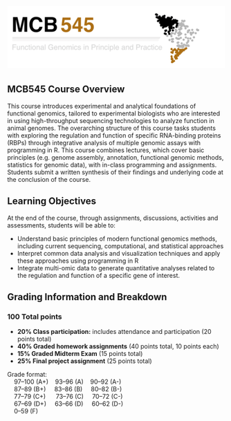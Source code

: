  # <img src="Images/Logo_Header2.png" width="1200px">

## MCB545 Course Overview

This course introduces experimental and analytical foundations of functional genomics, tailored to experimental biologists who are interested in using high-throughput sequencing technologies to analyze function in animal genomes. The overarching structure of this course tasks students with exploring the regulation and function of specific RNA-binding proteins (RBPs) through integrative analysis of multiple genomic assays with programming in R. This course combines lectures, which cover basic principles (e.g. genome assembly, annotation, functional genomic methods, statistics for genomic data), with in-class programming and assignments. Students submit a written synthesis of their findings and underlying code at the conclusion of the course.


## Learning Objectives

At the end of the course, through assignments, discussions, activities and assessments, students will be able to:
- Understand basic principles of modern functional genomics methods, including current sequencing, computational, and statistical approaches
- Interpret common data analysis and visualization techniques and apply these approaches using programming in R
- Integrate multi-omic data to generate quantitative analyses related to the regulation and function of a specific gene of interest.


## Grading Information and Breakdown

### 100 Total points  

- **20% Class participation:** includes attendance and participation (20 points total) 
- **40% Graded homework assignments** (40 points total, 10 points each)
- **15% Graded Midterm Exam** (15 points total)
- **25% Final project assignment** (25 points total)

Grade format:  
    97–100 (A+)    93–96 (A)    90–92 (A-)       
    87–89  (B+)     83–86 (B)     80–82 (B-)  
    77–79  (C+)      73–76 (C)     70–72 (C-)  
    67–69  (D+)     63–66 (D)     60–62 (D-)  
    0–59   (F)
